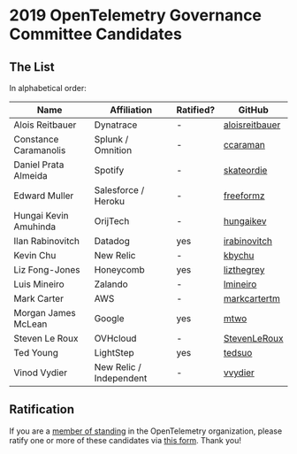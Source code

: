 # 2019 OpenTelemetry Governance Committee Candidates

## The List

In alphabetical order:

| Name | Affiliation | Ratified? | GitHub |
| --- | --- | --- | --- |
| Alois Reitbauer | Dynatrace | - | [aloisreitbauer](https://github.com/aloisreitbauer) |
| Constance Caramanolis | Splunk / Omnition | - | [ccaraman](https://github.com/ccaraman) |
| Daniel Prata Almeida | Spotify | - | [skateordie](https://github.com/skateordie) |
| Edward Muller | Salesforce / Heroku | - | [freeformz](https://github.com/freeformz) |
| Hungai Kevin Amuhinda | OrijTech | - | [hungaikev](https://github.com/hungaikev) |
| Ilan Rabinovitch | Datadog | yes | [irabinovitch](https://github.com/irabinovitch) |
| Kevin Chu | New Relic | - | [kbychu](https://github.com/kbychu) |
| Liz Fong-Jones | Honeycomb | yes | [lizthegrey](https://github.com/lizthegrey) |
| Luis Mineiro | Zalando | - | [lmineiro](https://github.com/lmineiro) |
| Mark Carter | AWS | - | [markcartertm](https://github.com/markcartertm) |
| Morgan James McLean | Google | yes | [mtwo](https://github.com/mtwo) |
| Steven Le Roux | OVHcloud | - | [StevenLeRoux](https://github.com/StevenLeRoux) |
| Ted Young | LightStep | yes | [tedsuo](https://github.com/tedsuo) |
| Vinod Vydier | New Relic / Independent | - | [vvydier](https://github.com/vvydier) |

## Ratification

If you are a [member of
standing](https://github.com/open-telemetry/community/blob/master/governance-charter.md#members-of-standing)
in the OpenTelemetry organization, please ratify one or more of these
candidates via [this form](https://forms.gle/3nrPt9HTsNBFdeku7). Thank you!

